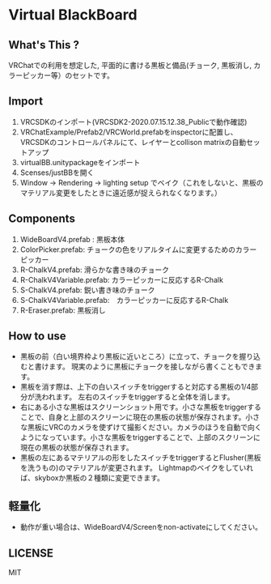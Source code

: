 # Virtual BlackBoard

## What's This ? 
VRChatでの利用を想定した, 平面的に書ける黒板と備品(チョーク, 黒板消し, カラーピッカー等）のセットです。

## Import 
1. VRCSDKのインポート(VRCSDK2-2020.07.15.12.38_Publicで動作確認)
2. VRChatExample/Prefab2/VRCWorld.prefabをinspectorに配置し、VRCSDKのコントロールパネルにて、レイヤーとcollison matrixの自動セットアップ
3. virtualBB.unitypackageをインポート
4. Scenses/justBBを開く
5. Window -> Rendering -> lighting setup でベイク（これをしないと、黒板のマテリアル変更をしたときに遠近感が捉えられなくなります。）

## Components
1. WideBoardV4.prefab : 黒板本体
2. ColorPicker.prefab: チョークの色をリアルタイムに変更するためのカラーピッカー
3. R-ChalkV4.prefab: 滑らかな書き味のチョーク 
4. R-ChalkV4Variable.prefab: カラーピッカーに反応するR-Chalk
5. S-ChalkV4.prefab: 鋭い書き味のチョーク 
6. S-ChalkV4Variable.prefab:　カラーピッカーに反応するR-Chalk
7. R-Eraser.prefab: 黒板消し


## How to use
- 黒板の前（白い境界枠より黒板に近いところ）に立って、チョークを握り込むと書けます。
現実のように黒板にチョークを接しながら書くこともできます。
- 黒板を消す際は、上下の白いスイッチをtriggerすると対応する黒板の1/4部分が洗われます。 左右のスイッチをtriggerすると全体を消します。
- 右にある小さな黒板はスクリーンショット用です。小さな黒板をtriggerすることで、自身と上部のスクリーンに現在の黒板の状態が保存されます。小さな黒板にVRCのカメラを使ずけて撮影ください。カメラのほうを自動で向くようになっています。小さな黒板をtriggerすることで、上部のスクリーンに現在の黒板の状態が保存されます。
- 黒板の左にあるマテリアルの形をしたスイッチをtriggerするとFlusher(黒板を洗うもの)のマテリアルが変更されます。 Lightmapのベイクをしていれば、skyboxか黒板の２種類に変更できます。

## 軽量化
- 動作が重い場合は、WideBoardV4/Screenをnon-activateにしてください。


## LICENSE
MIT